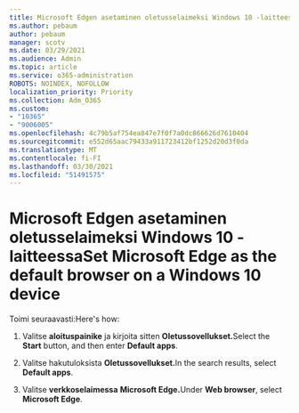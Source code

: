 ```yaml
---
title: Microsoft Edgen asetaminen oletusselaimeksi Windows 10 -laitteessa
ms.author: pebaum
author: pebaum
manager: scotv
ms.date: 03/29/2021
ms.audience: Admin
ms.topic: article
ms.service: o365-administration
ROBOTS: NOINDEX, NOFOLLOW
localization_priority: Priority
ms.collection: Adm_O365
ms.custom:
- "10365"
- "9006005"
ms.openlocfilehash: 4c79b5af754ea847e7f0f7a0dc866626d7610404
ms.sourcegitcommit: e552d65aac79433a911723412bf1252d20d3f0da
ms.translationtype: MT
ms.contentlocale: fi-FI
ms.lasthandoff: 03/30/2021
ms.locfileid: "51491575"
---
```

# <a name="set-microsoft-edge-as-the-default-browser-on-a-windows-10-device"></a><span data-ttu-id="44ca6-102">Microsoft Edgen asetaminen oletusselaimeksi Windows 10 -laitteessa</span><span class="sxs-lookup"><span data-stu-id="44ca6-102">Set Microsoft Edge as the default browser on a Windows 10 device</span></span>

<span data-ttu-id="44ca6-103">Toimi seuraavasti:</span><span class="sxs-lookup"><span data-stu-id="44ca6-103">Here's how:</span></span>

1. <span data-ttu-id="44ca6-104">Valitse **aloituspainike** ja kirjoita sitten **Oletussovellukset.**</span><span class="sxs-lookup"><span data-stu-id="44ca6-104">Select the **Start** button, and then enter **Default apps**.</span></span>

1. <span data-ttu-id="44ca6-105">Valitse hakutuloksista **Oletussovellukset.**</span><span class="sxs-lookup"><span data-stu-id="44ca6-105">In the search results, select **Default apps**.</span></span>

1. <span data-ttu-id="44ca6-106">Valitse **verkkoselaimessa** **Microsoft Edge.**</span><span class="sxs-lookup"><span data-stu-id="44ca6-106">Under **Web browser**, select **Microsoft Edge**.</span></span>
